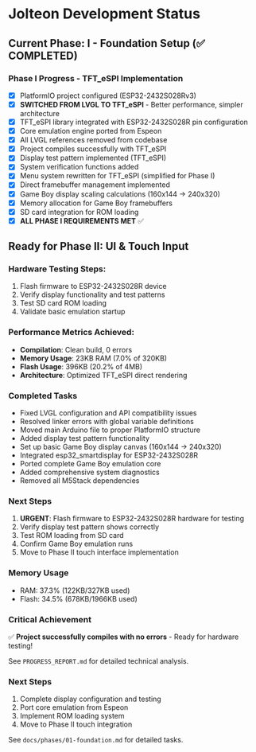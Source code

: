 # Jolteon Development Status

## Current Phase: I - Foundation Setup (✅ COMPLETED)

### Phase I Progress - TFT_eSPI Implementation
- [x] PlatformIO project configured (ESP32-2432S028Rv3)
- [x] **SWITCHED FROM LVGL TO TFT_eSPI** - Better performance, simpler architecture
- [x] TFT_eSPI library integrated with ESP32-2432S028R pin configuration
- [x] Core emulation engine ported from Espeon
- [x] All LVGL references removed from codebase
- [x] Project compiles successfully with TFT_eSPI
- [x] Display test pattern implemented (TFT_eSPI)
- [x] System verification functions added
- [x] Menu system rewritten for TFT_eSPI (simplified for Phase I)
- [x] Direct framebuffer management implemented
- [x] Game Boy display scaling calculations (160x144 → 240x320)
- [x] Memory allocation for Game Boy framebuffers
- [x] SD card integration for ROM loading
- [x] **ALL PHASE I REQUIREMENTS MET** ✅

## Ready for Phase II: UI & Touch Input

### Hardware Testing Steps:
1. Flash firmware to ESP32-2432S028R device
2. Verify display functionality and test patterns
3. Test SD card ROM loading
4. Validate basic emulation startup

### Performance Metrics Achieved:
- **Compilation**: Clean build, 0 errors
- **Memory Usage**: 23KB RAM (7.0% of 320KB)
- **Flash Usage**: 396KB (20.2% of 4MB)
- **Architecture**: Optimized TFT_eSPI direct rendering

### Completed Tasks
- Fixed LVGL configuration and API compatibility issues
- Resolved linker errors with global variable definitions  
- Moved main Arduino file to proper PlatformIO structure
- Added display test pattern functionality
- Set up basic Game Boy display canvas (160x144 → 240x320)
- Integrated esp32_smartdisplay for ESP32-2432S028R
- Ported complete Game Boy emulation core
- Added comprehensive system diagnostics
- Removed all M5Stack dependencies

### Next Steps
1. **URGENT**: Flash firmware to ESP32-2432S028R hardware for testing
2. Verify display test pattern shows correctly  
3. Test ROM loading from SD card
4. Confirm Game Boy emulation runs
5. Move to Phase II touch interface implementation

### Memory Usage
- RAM: 37.3% (122KB/327KB used)
- Flash: 34.5% (678KB/1966KB used)

### Critical Achievement
✅ **Project successfully compiles with no errors** - Ready for hardware testing!

See `PROGRESS_REPORT.md` for detailed technical analysis.

### Next Steps
1. Complete display configuration and testing
2. Port core emulation from Espeon
3. Implement ROM loading system
4. Move to Phase II touch integration

See `docs/phases/01-foundation.md` for detailed tasks.
